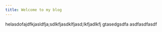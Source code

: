 ```yaml
---
title: Welcome to my blog
---
```


helasdofajdfkjasldfja;sdlkfjasdklfjasd;lkfjadlkfj
gtasedgsdfa
asdfasdfasdf
